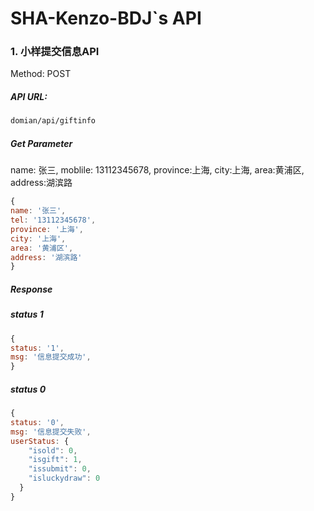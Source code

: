 # SHA-Kenzo-BDJ`s API

### 1. 小样提交信息API

Method: POST

##### API URL:

```html
domian/api/giftinfo
```
##### Get Parameter

name: 张三, moblile: 13112345678, province:上海, city:上海, area:黄浦区, address:湖滨路

```javascript
{
name: '张三',
tel: '13112345678',
province: '上海',
city: '上海',
area: '黄浦区',
address: '湖滨路'
}
```


##### Response

##### status 1

```javascript
{
status: '1',
msg: '信息提交成功',
}
```

#####  status 0

```javascript
{
status: '0',
msg: '信息提交失败',
userStatus: {
    "isold": 0,
    "isgift": 1,
    "issubmit": 0,
    "isluckydraw": 0
  }
}
```